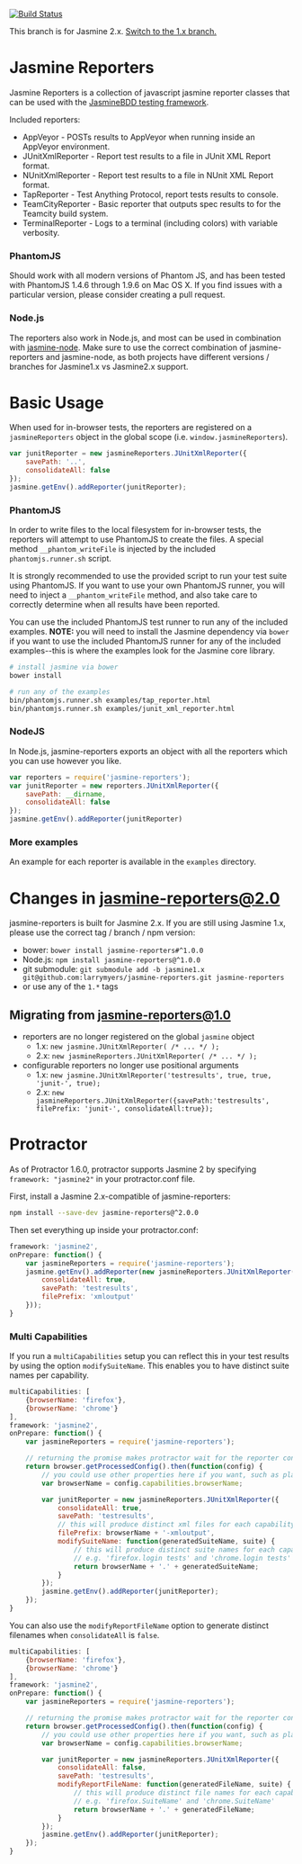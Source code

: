 [![Build Status](https://travis-ci.org/larrymyers/jasmine-reporters.svg?branch=master)](https://travis-ci.org/larrymyers/jasmine-reporters)


This branch is for Jasmine 2.x.
[Switch to the 1.x branch.](https://github.com/larrymyers/jasmine-reporters/tree/jasmine1.x)

# Jasmine Reporters

Jasmine Reporters is a collection of javascript jasmine reporter classes that can be used with
the [JasmineBDD testing framework](http://jasmine.github.io/).

Included reporters:

* AppVeyor - POSTs results to AppVeyor when running inside an AppVeyor environment.
* JUnitXmlReporter - Report test results to a file in JUnit XML Report format.
* NUnitXmlReporter - Report test results to a file in NUnit XML Report format.
* TapReporter - Test Anything Protocol, report tests results to console.
* TeamCityReporter - Basic reporter that outputs spec results to for the Teamcity build system.
* TerminalReporter - Logs to a terminal (including colors) with variable verbosity.

### PhantomJS

Should work with all modern versions of Phantom JS, and has been tested with PhantomJS
1.4.6 through 1.9.6 on Mac OS X. If you find issues with a particular version, please
consider creating a pull request.

### Node.js

The reporters also work in Node.js, and most can be used in combination with
[jasmine-node](https://github.com/mhevery/jasmine-node). Make sure to use the correct
combination of jasmine-reporters and jasmine-node, as both projects have different versions
/ branches for Jasmine1.x vs Jasmine2.x support.

# Basic Usage

When used for in-browser tests, the reporters are registered on a `jasmineReporters` object in the
global scope (i.e. `window.jasmineReporters`).

```javascript
var junitReporter = new jasmineReporters.JUnitXmlReporter({
    savePath: '..',
    consolidateAll: false
});
jasmine.getEnv().addReporter(junitReporter);
```

### PhantomJS

In order to write files to the local filesystem for in-browser tests, the reporters will attempt
to use PhantomJS to create the files. A special method `__phantom_writeFile` is injected by the
included `phantomjs.runner.sh` script.

It is strongly recommended to use the provided script to run your test suite using PhantomJS. If
you want to use your own PhantomJS runner, you will need to inject a `__phantom_writeFile`
method, and also take care to correctly determine when all results have been reported.

You can use the included PhantomJS test runner to run any of the included examples.
**NOTE:** you will need to install the Jasmine dependency via `bower` if you want to use the
included PhantomJS runner for any of the included examples--this is where the examples
look for the Jasmine core library.

```bash
# install jasmine via bower
bower install

# run any of the examples
bin/phantomjs.runner.sh examples/tap_reporter.html
bin/phantomjs.runner.sh examples/junit_xml_reporter.html
```

### NodeJS

In Node.js, jasmine-reporters exports an object with all the reporters which you can use
however you like.

```javascript
var reporters = require('jasmine-reporters');
var junitReporter = new reporters.JUnitXmlReporter({
    savePath: __dirname,
    consolidateAll: false
});
jasmine.getEnv().addReporter(junitReporter)
```

### More examples

An example for each reporter is available in the `examples` directory.

# Changes in jasmine-reporters@2.0

jasmine-reporters is built for Jasmine 2.x. If you are still using Jasmine 1.x, please use
the correct tag / branch / npm version:

* bower: `bower install jasmine-reporters#^1.0.0`
* Node.js: `npm install jasmine-reporters@^1.0.0`
* git submodule: `git submodule add -b jasmine1.x git@github.com:larrymyers/jasmine-reporters.git jasmine-reporters`
* or use any of the `1.*` tags

## Migrating from jasmine-reporters@1.0

* reporters are no longer registered on the global `jasmine` object
    * 1.x: `new jasmine.JUnitXmlReporter( /* ... */ );`
    * 2.x: `new jasmineReporters.JUnitXmlReporter( /* ... */ );`
* configurable reporters no longer use positional arguments
    * 1.x: `new jasmine.JUnitXmlReporter('testresults', true, true, 'junit-', true);`
    * 2.x: `new jasmineReporters.JUnitXmlReporter({savePath:'testresults', filePrefix: 'junit-', consolidateAll:true});`

# Protractor

As of Protractor 1.6.0, protractor supports Jasmine 2 by specifying
`framework: "jasmine2"` in your protractor.conf file.

First, install a Jasmine 2.x-compatible of jasmine-reporters:

```bash
npm install --save-dev jasmine-reporters@^2.0.0
```

Then set everything up inside your protractor.conf:

```javascript
framework: 'jasmine2',
onPrepare: function() {
    var jasmineReporters = require('jasmine-reporters');
    jasmine.getEnv().addReporter(new jasmineReporters.JUnitXmlReporter({
        consolidateAll: true,
        savePath: 'testresults',
        filePrefix: 'xmloutput'
    }));
}
```

### Multi Capabilities

If you run a `multiCapabilities` setup you can reflect this in your test results
by using the option `modifySuiteName`. This enables you to have distinct suite
names per capability.

```javascript
multiCapabilities: [
    {browserName: 'firefox'},
    {browserName: 'chrome'}
],
framework: 'jasmine2',
onPrepare: function() {
    var jasmineReporters = require('jasmine-reporters');

    // returning the promise makes protractor wait for the reporter config before executing tests
    return browser.getProcessedConfig().then(function(config) {
        // you could use other properties here if you want, such as platform and version
        var browserName = config.capabilities.browserName;

        var junitReporter = new jasmineReporters.JUnitXmlReporter({
            consolidateAll: true,
            savePath: 'testresults',
            // this will produce distinct xml files for each capability
            filePrefix: browserName + '-xmloutput',
            modifySuiteName: function(generatedSuiteName, suite) {
                // this will produce distinct suite names for each capability,
                // e.g. 'firefox.login tests' and 'chrome.login tests'
                return browserName + '.' + generatedSuiteName;
            }
        });
        jasmine.getEnv().addReporter(junitReporter);
    });
}
```

You can also use the `modifyReportFileName` option to generate distinct
filenames when `consolidateAll` is `false`.

```javascript
multiCapabilities: [
    {browserName: 'firefox'},
    {browserName: 'chrome'}
],
framework: 'jasmine2',
onPrepare: function() {
    var jasmineReporters = require('jasmine-reporters');

    // returning the promise makes protractor wait for the reporter config before executing tests
    return browser.getProcessedConfig().then(function(config) {
        // you could use other properties here if you want, such as platform and version
        var browserName = config.capabilities.browserName;

        var junitReporter = new jasmineReporters.JUnitXmlReporter({
            consolidateAll: false,
            savePath: 'testresults',
            modifyReportFileName: function(generatedFileName, suite) {
                // this will produce distinct file names for each capability,
                // e.g. 'firefox.SuiteName' and 'chrome.SuiteName'
                return browserName + '.' + generatedFileName;
            }
        });
        jasmine.getEnv().addReporter(junitReporter);
    });
}
```

